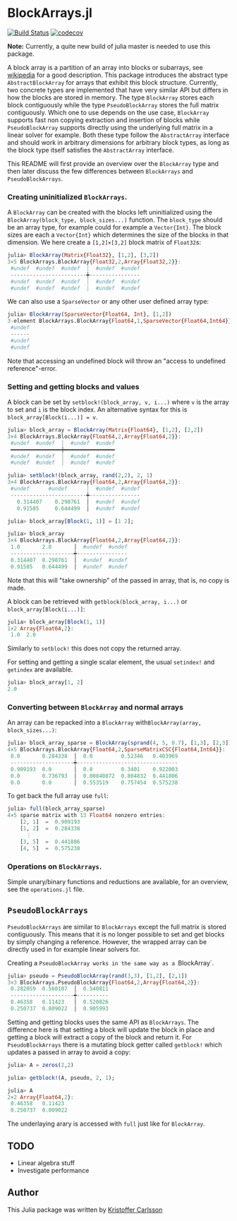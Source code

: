 # BlockArrays.jl

[![Build Status](https://travis-ci.org/KristofferC/BlockArrays.jl.svg?branch=master)](https://travis-ci.org/KristofferC/BlockArrays.jl) [![codecov](https://codecov.io/gh/KristofferC/BlockArrays.jl/branch/master/graph/badge.svg)](https://codecov.io/gh/KristofferC/BlockArrays.jl)

**Note:** Currently, a quite new build of julia master is needed to use this package.

A block array is a partition of an array into blocks or subarrays, see [wikipedia](https://en.wikipedia.org/wiki/Block_matrix) for a good description. This package introduces the abstract type `AbstractBlockArray` for arrays that exhibit this block structure. Currently, two concrete types are implemented that have very similar API but differs in how the blocks are stored in memory. The type `BlockArray` stores each block contiguously while the type `PseudoBlockArray` stores the full matrix contiguously. Which one to use depends on the use case, `BlockArray` supports fast non copying extraction and insertion of blocks while `PseudoBlockArray` supports directly using the underlying full matrix in a linear solver for example. Both these type follow the `AbstractArray` interface and should work in arbitrary dimensions for arbitrary block types, as long as the block type itself satisfies the `AbstractArray` interface.

This README will first provide an overview over the `BlockArray` type and then later discuss the few differences between `BlockArrays` and `PseudoBlockArrays`.


### Creating uninitialized `BlockArrays`.

A `BlockArray` can be created with the blocks left uninitialized using the `BlockArray(block_type, block_sizes...)` function.
The `block_type` should be an array type, for example could for example a `Vector{Int}`. The block sizes are each a `Vector{Int}` which determines the size of the blocks in that dimension. We here create a `[1,2]×[3,2]` block matrix of `Float32`s:

```jl
julia> BlockArray(Matrix{Float32}, [1,2], [3,2])
3×5 BlockArrays.BlockArray{Float32,2,Array{Float32,2}}:
 #undef  #undef  #undef  │  #undef  #undef
 ------------------------┿----------------
 #undef  #undef  #undef  │  #undef  #undef
 #undef  #undef  #undef  │  #undef  #undef
```

We can also use a `SparseVector` or any other user defined array type:

```jl
julia> BlockArray(SparseVector{Float64, Int}, [1,2])
3-element BlockArrays.BlockArray{Float64,1,SparseVector{Float64,Int64}}:
 #undef
 ------
 #undef
 #undef
```

Note that accessing an undefined block will throw an "access to undefined reference"-error.

### Setting and getting blocks and values

A block can be set by `setblock!(block_array, v, i...)` where `v` is the array to set and `i` is the block index.
An alternative syntax for this is `block_array[Block(i...)] = v`.

```jl
julia> block_array = BlockArray(Matrix{Float64}, [1,2], [2,2])
3×4 BlockArrays.BlockArray{Float64,2,Array{Float64,2}}:
 #undef  #undef  │  #undef  #undef
 ━━━━━━━━━━━━━━━━┿━━━━━━━━━━━━━━━━
 #undef  #undef  │  #undef  #undef
 #undef  #undef  │  #undef  #undef

julia> setblock!(block_array, rand(2,2), 2, 1)
3×4 BlockArrays.BlockArray{Float64,2,Array{Float64,2}}:
 #undef      #undef      │  #undef  #undef
 ------------------------┿----------------
   0.314407    0.298761  │  #undef  #undef
   0.91585     0.644499  │  #undef  #undef

julia> block_array[Block(1, 1)] = [1 2];

julia> block_array
3×4 BlockArrays.BlockArray{Float64,2,Array{Float64,2}}:
 1.0       2.0       │  #undef  #undef
 --------------------┿----------------
 0.314407  0.298761  │  #undef  #undef
 0.91585   0.644499  │  #undef  #undef
```

Note that this will "take ownership" of the passed in array, that is, no copy is made.

A block can be retrieved with `getblock(block_array, i...)` or `block_array[Block(i...)]`:

```jl
julia> block_array[Block(1, 1)]
1×2 Array{Float64,2}:
 1.0  2.0
```

Similarly to `setblock!` this does not copy the returned array.

For setting and getting a single scalar element, the usual `setindex!` and `getindex` are available.

```jl
julia> block_array[1, 2]
2.0
```

### Converting between `BlockArray` and normal arrays

An array can be repacked into a `BlockArray` with`BlockArray(array, block_sizes...)`:

```jl
julia> block_array_sparse = BlockArray(sprand(4, 5, 0.7), [1,3], [2,3])
4×5 BlockArrays.BlockArray{Float64,2,SparseMatrixCSC{Float64,Int64}}:
 0.0       0.284338  │  0.0         0.52346   0.403969
 --------------------┿--------------------------------
 0.909193  0.0       │  0.0         0.3401    0.922003
 0.0       0.736793  │  0.00840872  0.804832  0.441806
 0.0       0.0       │  0.553519    0.757454  0.575238
```

To get back the full array use `full`:

```jl
julia> full(block_array_sparse)
4×5 sparse matrix with 13 Float64 nonzero entries:
    [2, 1]  =  0.909193
    [1, 2]  =  0.284338
      ⋮
    [3, 5]  =  0.441806
    [4, 5]  =  0.575238
```

### Operations on `BlockArrays`.

Simple unary/binary functions and reductions are available, for an overview, see the `operations.jl` file.

## `PseudoBlockArrays`

`PseudoBlockArrays` are similar to `BlockArrays` except the full matrix is stored contiguously. This means that it is no longer possible to set and get blocks by simply changing a reference. However, the wrapped array can be directly used in for example linear solvers for.

Creating a `PseudoBlockArray works in the same way as a `BlockArray`.

```julia
julia> pseudo = PseudoBlockArray(rand(3,3), [1,2], [2,1])
3×3 BlockArrays.PseudoBlockArray{Float64,2,Array{Float64,2}}:
 0.282059  0.560107  │  0.540811
 --------------------┿----------
 0.46358   0.11423   │  0.520826
 0.250737  0.809022  │  0.905993
```

Setting and getting blocks uses the same API as `BlockArrays`. The difference here is that setting a block will update the block in place and getting a block
will extract a copy of the block and return it. For `PseudoBlockArrays` there is a mutating block getter called `getblock!` which updates a passed in array to avoid a copy:

```julia
julia> A = zeros(2,2)

julia> getblock!(A, pseudo, 2, 1);

julia> A
2×2 Array{Float64,2}:
 0.46358   0.11423
 0.250737  0.809022
```

The underlaying arary is accessed with `full` just like for `BlockArray`.

## TODO

- Linear algebra stuff
- Investigate performance

## Author

This Julia package was written by [Kristoffer Carlsson](mailto:kristoffer.carlsson@chalmers.se)
